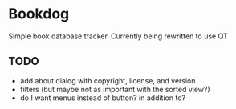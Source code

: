 # Bookdog
Simple book database tracker.  Currently being rewritten to use QT

## TODO

* add about dialog with copyright, license, and version
* filters (but maybe not as important with the sorted view?)
* do I want menus instead of button? in addition to?
